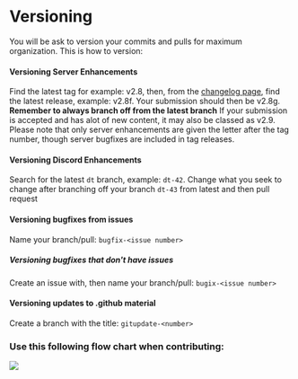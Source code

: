 # Versioning
You will be ask to version your commits and pulls for maximum organization. This is how to version:
#### Versioning Server Enhancements
Find the latest tag for example: v2.8, then, from the [changelog page](https://github.com/Normolo/unnamedsmp/wiki/changelog), find the latest release, example: v2.8f. Your submission should then be v2.8g. **Remember to always branch off from the latest branch** If your submission is accepted and has alot of new content, it may also be classed as v2.9. Please note that only server enhancements are given the letter after the tag number, though server bugfixes are included in tag releases.
#### Versioning Discord Enhancements
Search for the latest `dt` branch, example: `dt-42`. Change what you seek to change after branching off your branch `dt-43` from latest and then pull request
#### Versioning bugfixes from issues
Name your branch/pull: `bugfix-<issue number>`
##### Versioning bugfixes that don't have issues
Create an issue with, then name your branch/pull: `bugix-<issue number>`
#### Versioning updates to .github material
Create a branch with the title: `gitupdate-<number>`










### Use this following flow chart when contributing: 
![](https://cdn.discordapp.com/attachments/761955745465630760/825800223364350002/unknown.png)

